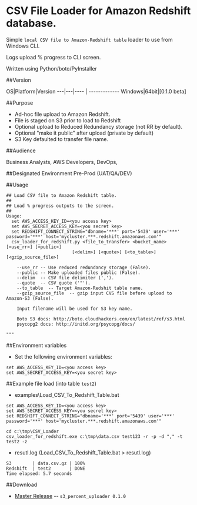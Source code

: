 # CSV File Loader for Amazon Redshift database.
Simple `local CSV file to Amazon-Redshift table` loader to use from Windows CLI.

Logs upload % progress to CLI screen.

Written using Python/boto/PyInstaller

##Version

OS|Platform|Version 
---|---|---- | -------------
Windows|64bit|[0.1.0 beta]

##Purpose

- Ad-hoc file upload to Amazon Redshift.
- File is staged on S3 prior to load to Redshift
- Optional upload to Reduced Redundancy storage (not RR by default).
- Optional "make it public" after upload (private by default)
- S3 Key defaulted to transfer file name.

##Audience

Business Analysts, AWS Developers, DevOps, 

##Designated Environment
Pre-Prod (UAT/QA/DEV)

##Usage

```
## Load CSV file to Amazon Redshift table.
##
## Load % progress outputs to the screen.
##
Usage:  
  set AWS_ACCESS_KEY_ID=<you access key>
  set AWS_SECRET_ACCESS_KEY=<you secret key>
  set REDSHIFT_CONNECT_STRING="dbname='***' port='5439' user='***' password='***' host='mycluster.***.redshift.amazonaws.com'"  
  csv_loader_for_redshift.py <file_to_transfer> <bucket_name> [<use_rr>] [<public>]
						 [<delim>] [<quote>] [<to_table>] [<gzip_source_file>]
	
	--use_rr -- Use reduced redundancy storage (False).
	--public -- Make uploaded files public (False).
	--delim  -- CSV file delimiter (',').
	--quote  -- CSV quote ('"').
	--to_table  -- Target Amazon-Redshit table name.
	--gzip_source_file  -- gzip input CVS file before upload to Amazon-S3 (False).
	
	Input filename will be used for S3 key name.
	
	Boto S3 docs: http://boto.cloudhackers.com/en/latest/ref/s3.html
	psycopg2 docs: http://initd.org/psycopg/docs/
	
"""

```

##Environment variables

* Set the following environment variables:

```
set AWS_ACCESS_KEY_ID=<you access key>
set AWS_SECRET_ACCESS_KEY=<you secret key>
```

##Example file load (into table `test2`)


* examples\Load_CSV_To_Redshift_Table.bat
```
set AWS_ACCESS_KEY_ID=<you access key>
set AWS_SECRET_ACCESS_KEY=<you secret key>
set REDSHIFT_CONNECT_STRING="dbname='***' port='5439' user='***' password='***' host='mycluster.***.redshift.amazonaws.com'"  
  
cd c:\tmp\CSV_Loader
csv_loader_for_redshift.exe c:\tmp\data.csv test123 -r -p -d "," -t test2 -z

```
* resutl.log (Load_CSV_To_Redshift_Table.bat > resutl.log)
```
S3        | data.csv.gz | 100%
Redshift  | test2       | DONE
Time elapsed: 5.7 seconds

```




##Download
* [Master Release](https://github.com/alexbuz/CSV_Loader_For_Redshift/archive/master.zip) -- `s3_percent_uploader 0.1.0`
